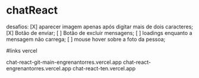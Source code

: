 # chatReact

desafios:
[X] aparecer imagem apenas após digitar mais de dois caracteres;
[X] Botão de enviar;
[ ] Botão de excluir mensagens;
[ ] loadings enquanto a mensagem não carrega;
[ ] mouse hover sobre a foto da pessoa;

#links vercel

chat-react-git-main-engrenantorres.vercel.app
chat-react-engrenantorres.vercel.app
chat-react-ten.vercel.app
